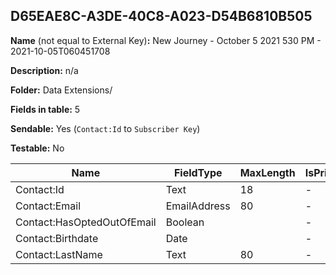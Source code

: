 ## D65EAE8C-A3DE-40C8-A023-D54B6810B505

**Name** (not equal to External Key)**:** New Journey - October 5 2021 530 PM - 2021-10-05T060451708

**Description:** n/a

**Folder:** Data Extensions/

**Fields in table:** 5

**Sendable:** Yes (`Contact:Id` to `Subscriber Key`)

**Testable:** No

| Name | FieldType | MaxLength | IsPrimaryKey | IsNullable | DefaultValue |
| --- | --- | --- | --- | --- | --- |
| Contact:Id | Text | 18 | - | - |  |
| Contact:Email | EmailAddress | 80 | - | + |  |
| Contact:HasOptedOutOfEmail | Boolean |  | - | + | False |
| Contact:Birthdate | Date |  | - | + |  |
| Contact:LastName | Text | 80 | - | + |  |
